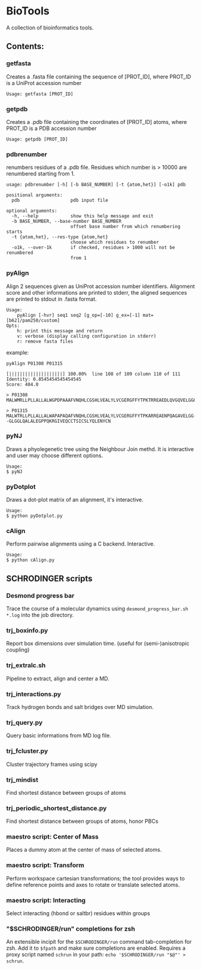 # BioTools

A collection of bioinformatics tools.

## Contents:

### getfasta

Creates a .fasta file containing the sequence of [PROT_ID], where PROT_ID is a UniProt accession number

    Usage: getfasta [PROT_ID]

### getpdb
 
Creates a .pdb file containing the coordinates of [PROT_ID] atoms, where PROT_ID is a PDB accession number

    Usage: getpdb [PROT_ID]

### pdbrenumber

renumbers residues of a .pdb file. Residues which number is > 10000 are renumbered starting from 1.

```
usage: pdbrenumber [-h] [-b BASE_NUMBER] [-t {atom,het}] [-o1k] pdb

positional arguments:
  pdb                   pdb input file

optional arguments:
  -h, --help            show this help message and exit
  -b BASE_NUMBER, --base-number BASE_NUMBER
                        offset base number from which renumbering starts
  -t {atom,het}, --res-type {atom,het}
                        choose which residues to renumber
  -o1k, --over-1k       if checked, residues > 1000 will not be renumbered
                        from 1
```

### pyAlign
 
Align 2 sequences given as UniProt accession number identifiers.
Alignment score and other informations are printed to stderr, the aligned sequences are printed to stdout in .fasta format.

    Usage:
        pyAlign [-hvr] seq1 seq2 [g_op=[-10] g_ex=[-1] mat=[b62]/pam250/custom]
    Opts:
        h: print this message and return
        v: verbose (display calling configuration in stderr)
        r: remove fasta files

example:

    pyAlign P01308 P01315
    
    [||||||||||||||||||||] 100.00%  line 108 of 109 column 110 of 111
    Identity: 0.8545454545454545
    Score: 484.0
    
    > P01308
    MALWMRLLPLLALLALWGPDPAAAFVNQHLCGSHLVEALYLVCGERGFFYTPKTRREAEDLQVGQVELGGGPGAGSLQPLALEGSLQKRGIVEQCCTSICSLYQLENYCN

    > P01315
    MALWTRLLPLLALLALWAPAPAQAFVNQHLCGSHLVEALYLVCGERGFFYTPKARREAENPQAGAVELGG--GLGGLQALALEGPPQKRGIVEQCCTSICSLYQLENYCN

### pyNJ

Draws a phyolegenetic tree using the Neighbour Join methd. It is interactive and user may choose different options.

    Usage:
    $ pyNJ

### pyDotplot

Draws a dot-plot matrix of an alignment, it's interactive.
    
    Usage:
    $ python pyDotplot.py

### cAlign

Perform pairwise alignments using a C backend. Interactive.

    Usage:
    $ python cAlign.py


## SCHRODINGER scripts

### Desmond progress bar

Trace the course of a molecular dynamics using `desmond_progress_bar.sh *.log` into the job directory.

### trj_boxinfo.py

Report box dimensions over simulation time. (useful for (semi-)anisotropic coupling)

### trj_extralc.sh

Pipeline to extract, align and center a MD.

### trj_interactions.py

Track hydrogen bonds and salt bridges over MD simulation.

### trj_query.py

Query basic informations from MD log file.

### trj_fcluster.py

Cluster trajectory frames using scipy

### trj_mindist

Find shortest distance between groups of atoms

### trj_periodic_shortest_distance.py

Find shortest distance between groups of atoms, honor PBCs

### maestro script: Center of Mass

Places a dummy atom at the center of mass of selected atoms.

### maestro script: Transform

Perform workspace cartesian transformations; the tool provides ways to define reference points and axes to rotate or translate selected atoms.

### maestro script: Interacting

Select interacting (hbond or saltbr) residues within groups

### "$SCHRODINGER/run" completions for zsh

An extensible incipit for the `$SCHRODINGER/run` command tab-completion for zsh. Add it to `$fpath` and make sure completions are enabled. Requires a proxy script named `schrun` in your path: `echo '$SCHRODINGER/run "$@"' > schrun`.

